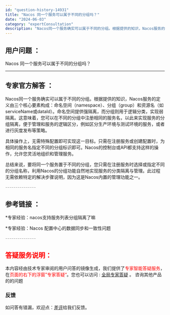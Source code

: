 ```yaml
---
id: "question-history-14931"
title: "Nacos 同一个服务可以属于不同的分组吗？"
date: "2024-06-03"
category: "expertConsultation"
description: "Nacos同一个服务确实可以属于不同的分组。根据提供的知识，Nacos服务的定义由三个核心要素构成：命名空间（namespace）、分组（group）和资源名（如serviceName或dataId）。命名空间提供强隔离，而分组则用于逻辑分类，实现弱隔离。这意味着，您可以在不同的分组中注册相同的服务"
---
```


## 用户问题 ： 
 Nacos 同一个服务可以属于不同的分组吗？  

---------------
## 专家官方解答 ：

Nacos同一个服务确实可以属于不同的分组。根据提供的知识，Nacos服务的定义由三个核心要素构成：命名空间（namespace）、分组（group）和资源名（如serviceName或dataId）。命名空间提供强隔离，而分组则用于逻辑分类，实现弱隔离。这意味着，您可以在不同的分组中注册相同的服务名，以此来实现服务的分组隔离，便于管理和服务的逻辑区分，例如区分生产环境与测试环境的服务，或者进行灰度发布等策略。

具体操作上，无需特殊配置即可实现这一目标。只需在注册服务或创建配置时，为相同的服务名指定不同的分组标识即可。Nacos的控制台或API都支持这样的操作，允许您灵活地组织和管理服务。

总结来说，要将同一个服务置于不同的分组，您只需在注册服务时选择或指定不同的分组名称，利用Nacos的分组功能自然地实现服务的分类隔离与管理。此过程无需依赖特定的解决步骤说明，因为这是Nacos内置的管理功能之一。


<font color="#949494">---------------</font> 


## 参考链接 ：

*专家经验：nacos支持服务列表分组隔离了嘛 
 
 *专家经验：Nacos 配置中心的数据同步和一致性问题 


 <font color="#949494">---------------</font> 
 


## <font color="#FF0000">答疑服务说明：</font> 

本内容经由技术专家审阅的用户问答的镜像生成，我们提供了<font color="#FF0000">专家智能答疑服务</font>，在<font color="#FF0000">页面的右下的浮窗”专家答疑“</font>。您也可以访问 : [全局专家答疑](https://answer.opensource.alibaba.com/docs/intro) 。 咨询其他产品的的问题

### 反馈
如问答有错漏，欢迎点：[差评](https://ai.nacos.io/user/feedbackByEnhancerGradePOJOID?enhancerGradePOJOId=14938)给我们反馈。
